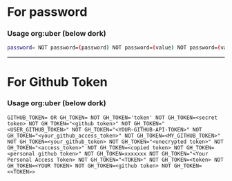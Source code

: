 # For password

### Usage org:uber (below dork)
```bash
password= NOT password=(password) NOT password=(value) NOT password=(val) NOT password=(plain_text) NOT password=(unencrypted_password) NOT -password=<value>   NOT password={password} NOT password=${password} NOT /ADMIN_PASSWORD="password"/ NOT PASSWORD=# NOT /PASSWORD=${password}/   NOT password=(new_password) NOT /PASSWORD="$INPUT_PASSWORD"/ NOT /PASSWORD="$INPUT_APP_PASSWORD"/ NOT PASSWORD='password' NOT /PASSWORD="${ADMIN_PASSWORD:-password}"/ NOT /password=${env:SSL_KEYSTORE_PASSWORD}/ NOT password='" NOT password=' '  NOT Password=password  NOT password=%s NOT PASSWORD=$ NOT PASSWORD="***INVALID***" NOT PASSWORD="$ NOT password=<password> NOT TEST_GITHUB_PASSWORD= NOT password=" NOT password=secret</code> NOT password=options.password NOT user=%u&password=%p NOT PASSWORD=<your-password-here> NOT password=%v NOT PASSWORD=<admin-password> NOT password=\fR\fB\fIpassword\fR\fR NOT password=mypassword NOT password=\fR  NOT PASSWORD=.  NOT password=qwerty  
```
-----------------------------------------------------------------------------------------------------------------------------------------------------------------------------------------------------------

# For Github Token

### Usage org:uber (below dork)
```
GITHUB_TOKEN= OR GH_TOKEN= NOT GH_TOKEN='token' NOT GH_TOKEN=<secret token> NOT GH_TOKEN="<github token>" NOT GH_TOKEN="<USER_GITHUB_TOKEN>" NOT GH_TOKEN="<YOUR-GITHUB-API-TOKEN>" NOT GH_TOKEN="<your_github_access_token>" NOT GH_TOKEN=<MY_GITHUB_TOKEN>" NOT GH_TOKEN=<your_github_token> NOT GH_TOKEN="<unecrypted token>" NOT GH_TOKEN="<access_token>" NOT GH_TOKEN=<copied token> NOT GH_TOKEN=<personal github token>" NOT GH_TOKEN=xxxxxxx NOT GH_TOKEN="<Your Personal Access Token> NOT GH_TOKEN="<TOKEN>" NOT GH_TOKEN=<token> NOT GH_TOKEN=<YOUR TOKEN> NOT GH_TOKEN=<github token> NOT GH_TOKEN=<<TOKEN>>
```
